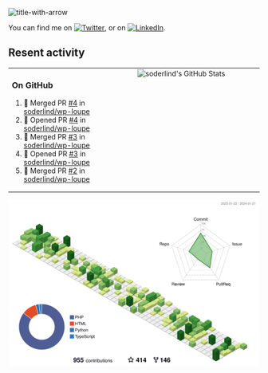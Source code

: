 
![title-with-arrow](https://github.com/soderlind/soderlind/assets/1649452/0f685042-97c3-46ba-b290-804d07f05370)


<!-- Actual text -->
You can find me on [![Twitter][1.2]][1], or on [![LinkedIn][2.2]][2].

<!-- Icons -->

[1.2]: http://i.imgur.com/wWzX9uB.png (twitter icon without padding)
[2.2]: https://raw.githubusercontent.com/MartinHeinz/MartinHeinz/master/linkedin-3-16.png (LinkedIn icon without padding)

<!-- Links to your social media accounts -->

[1]: https://twitter.com/soderlind
[2]: https://www.linkedin.com/in/soderlind/

## Resent activity

<table width="100%" border="0"><tr><td width="49%">

### On GitHub

<!--START_SECTION:activity-->
1. 🎉 Merged PR [#4](https://github.com/soderlind/wp-loupe/pull/4) in [soderlind/wp-loupe](https://github.com/soderlind/wp-loupe)
2. 💪 Opened PR [#4](https://github.com/soderlind/wp-loupe/pull/4) in [soderlind/wp-loupe](https://github.com/soderlind/wp-loupe)
3. 🎉 Merged PR [#3](https://github.com/soderlind/wp-loupe/pull/3) in [soderlind/wp-loupe](https://github.com/soderlind/wp-loupe)
4. 💪 Opened PR [#3](https://github.com/soderlind/wp-loupe/pull/3) in [soderlind/wp-loupe](https://github.com/soderlind/wp-loupe)
5. 🎉 Merged PR [#2](https://github.com/soderlind/wp-loupe/pull/2) in [soderlind/wp-loupe](https://github.com/soderlind/wp-loupe)
<!--END_SECTION:activity-->
  </td>
<td width="49%" valign="top">
  <img   alt="soderlind's GitHub Stats" src="https://awesome-github-stats.azurewebsites.net/user-stats/soderlind?cardType=level-alternate&Title=FFFFFF&Border=FFFFFF" />
</td></tr></table>


![](./profile-3d-contrib/profile-green-animate.svg)


